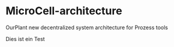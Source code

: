 # MicroCell-architecture
OurPlant new decentralized system architecture for Prozess tools


Dies ist ein Test
